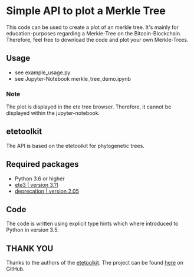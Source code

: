 # Simple API to plot a Merkle Tree
This code can be used to create a plot of an merkle tree. It's mainly for education-purposes regarding a Merkle-Tree on the Bitcoin-Blockchain.
Therefore, feel free to download the code and plot your own Merkle-Trees.

## Usage
* see example_usage.py
* see Jupyter-Notebook merkle_tree_demo.ipynb

### Note
The plot is displayed in the ete tree browser. Therefore, it cannot be displayed within the jupyter-notebook.

## etetoolkit
The API is based on the etetoolkit for phylogenetic trees.

## Required packages
* Python 3.6 or higher
* [ete3 | version 3.11](https://anaconda.org/etetoolkit/ete3)
* [deprecation | version 2.05](https://anaconda.org/conda-forge/deprecation)

## Code
The code is written using explicit type hints which where introduced to Python in version 3.5.

## THANK YOU
Thanks to the authors of the [etetoolkit](http://etetoolkit.org/). The project can be found [here](https://github.com/etetoolkit) on GitHub.
